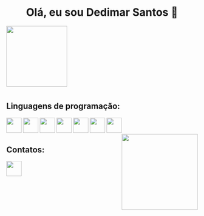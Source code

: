 <h1 align="center">Olá, eu sou Dedimar Santos 👋</h1> 

<div>
  <img height='160' src='https://github-readme-stats.vercel.app/api?username=Dedimar-dev&theme=dark&show_icons=true'/>
  
</div>

#


## Linguagens de programação:

<span>
  <img src="https://cdn.jsdelivr.net/gh/devicons/devicon/icons/javascript/javascript-original.svg" width="40"></img>
  <img src="https://cdn.jsdelivr.net/gh/devicons/devicon/icons/html5/html5-original.svg" width="40"></img>
  <img src="https://cdn.jsdelivr.net/gh/devicons/devicon/icons/css3/css3-original.svg" width="40"></img>
  <img src="https://cdn.jsdelivr.net/gh/devicons/devicon/icons/nodejs/nodejs-original.svg" width="40"></img>
  <img src="https://cdn.jsdelivr.net/gh/devicons/devicon/icons/postgresql/postgresql-original.svg" width="40" />
  <img src="https://cdn.jsdelivr.net/gh/devicons/devicon/icons/git/git-original.svg" width="40"></img>
  <img src="https://cdn.jsdelivr.net/gh/devicons/devicon/icons/react/react-original.svg" width="40"></img>
  <img align="right" width="200" src='https://user-images.githubusercontent.com/85937748/152076905-a06bc198-6e25-463b-9065-7be559fb5683.gif'/>
</span>
  
 ## Contatos:
<a href='http://www.linkedin.com/in/dedimar-santos-3bba211b7' target='_blank'>
  <img width='40' height='40' ; src="https://cdn.jsdelivr.net/gh/devicons/devicon/icons/linkedin/linkedin-original.svg"/>
</a>
  
  
<!-- **Dedimar-dev/Dedimar-dev** is a ✨ _special_ ✨ repository because its `README.md` (this file) appears on your GitHub profile.

Here are some ideas to get you started:

- 🔭 I’m currently working on ...
- 🌱 I’m currently learning ...
- 👯 I’m looking to collaborate on ...
- 🤔 I’m looking for help with ...
- 💬 Ask me about ...
- 📫 How to reach me: ...
- 😄 Pronouns: ...
- ⚡ Fun fact: ...
--> 
